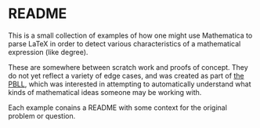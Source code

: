 # README

This is a small collection of examples of how one might use Mathematica to parse LaTeX in order to detect various characteristics of a mathematical expression (like degree).

These are somewhere between scratch work and proofs of concept.  They do not yet reflect a variety of edge cases, and was created as part of [the PBLL](https://www.notion.so/An-introduction-to-the-PBLL-624f34255da844228dc1276221d791c9), which was interested in attempting to automatically understand what kinds of mathematical ideas someone may be working with.

Each example conains a README with some context for the original problem or question.